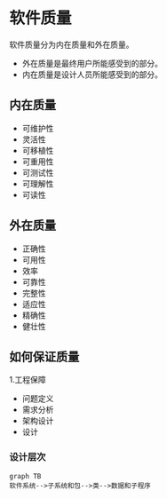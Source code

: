 # 软件质量

软件质量分为内在质量和外在质量。

- 外在质量是最终用户所能感受到的部分。
- 内在质量是设计人员所能感受到的部分。

## 内在质量

- 可维护性
- 灵活性
- 可移植性
- 可重用性
- 可测试性
- 可理解性
- 可读性

## 外在质量

- 正确性
- 可用性
- 效率
- 可靠性
- 完整性
- 适应性
- 精确性
- 健壮性

## 如何保证质量

1.工程保障
 - 问题定义
 - 需求分析
 - 架构设计
 - 设计

### 设计层次

```mermaind
graph TB
软件系统-->子系统和包-->类-->数据和子程序
```